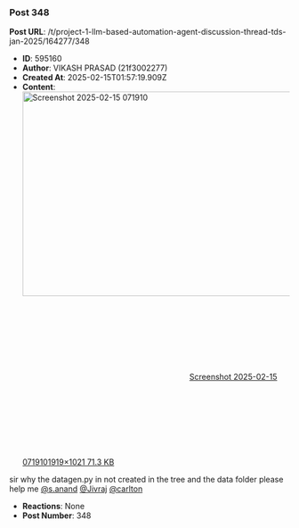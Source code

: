 ### Post 348
**Post URL**: /t/project-1-llm-based-automation-agent-discussion-thread-tds-jan-2025/164277/348
- **ID**: 595160
- **Author**: VIKASH PRASAD (21f3002277)
- **Created At**: 2025-02-15T01:57:19.909Z
- **Content**:  
  <div class="lightbox-wrapper"><a class="lightbox" href="https://europe1.discourse-cdn.com/flex013/uploads/iitm/original/3X/a/e/ae2a4772672aef536d8e69b87e59e4f94853ebc8.png" data-download-href="/uploads/short-url/oQJF4dWyOs4fDfQrPxf5Xm8i3q0.png?dl=1" title="Screenshot 2025-02-15 071910" rel="noopener nofollow ugc"><img src="https://europe1.discourse-cdn.com/flex013/uploads/iitm/optimized/3X/a/e/ae2a4772672aef536d8e69b87e59e4f94853ebc8_2_690x367.png" alt="Screenshot 2025-02-15 071910" data-base62-sha1="oQJF4dWyOs4fDfQrPxf5Xm8i3q0" width="690" height="367" srcset="https://europe1.discourse-cdn.com/flex013/uploads/iitm/optimized/3X/a/e/ae2a4772672aef536d8e69b87e59e4f94853ebc8_2_690x367.png, https://europe1.discourse-cdn.com/flex013/uploads/iitm/optimized/3X/a/e/ae2a4772672aef536d8e69b87e59e4f94853ebc8_2_1035x550.png 1.5x, https://europe1.discourse-cdn.com/flex013/uploads/iitm/optimized/3X/a/e/ae2a4772672aef536d8e69b87e59e4f94853ebc8_2_1380x734.png 2x" data-dominant-color="1F1F1F"><div class="meta"><svg class="fa d-icon d-icon-far-image svg-icon" aria-hidden="true"><use href="#far-image"></use></svg><span class="filename">Screenshot 2025-02-15 071910</span><span class="informations">1919×1021 71.3 KB</span><svg class="fa d-icon d-icon-discourse-expand svg-icon" aria-hidden="true"><use href="#discourse-expand"></use></svg></div></a></div>
sir why the datagen.py in not created in the tree and the data folder please help me <a class="mention" href="/u/s.anand">@s.anand</a> <a class="mention" href="/u/jivraj">@Jivraj</a> <a class="mention" href="/u/carlton">@carlton</a>
- **Reactions**: None
- **Post Number**: 348

